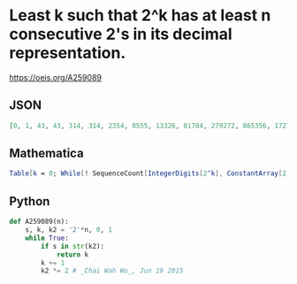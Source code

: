 # Least k such that 2^k has at least n consecutive 2's in its decimal representation\.
https://oeis.org/A259089
## JSON
```JSON
[0, 1, 43, 43, 314, 314, 2354, 8555, 13326, 81784, 279272, 865356, 1727602, 1727602]
```
## Mathematica
```Mathematica
Table[k = 0; While[! SequenceCount[IntegerDigits[2^k], ConstantArray[2, n]] > 0, k++]; k, {n, 10}] (* _Robert Price_, May 17 2019 *)
```
## Python
```Python
def A259089(n):
    s, k, k2 = '2'*n, 0, 1
    while True:
        if s in str(k2):
            return k
        k += 1
        k2 *= 2 # _Chai Wah Wu_, Jun 19 2015
```
